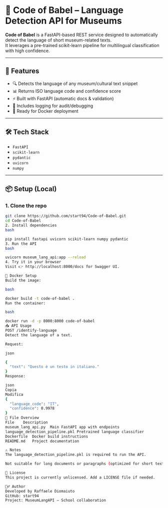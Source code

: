# 🧠 Code of Babel – Language Detection API for Museums

**Code of Babel** is a FastAPI-based REST service designed to automatically detect the language of short museum-related texts.  
It leverages a pre-trained scikit-learn pipeline for multilingual classification with high confidence.

---

## 🚀 Features

- 🔍 Detects the language of any museum/cultural text snippet
- 📊 Returns ISO language code and confidence score
- ⚡ Built with FastAPI (automatic docs & validation)
- 📁 Includes logging for audit/debugging
- 🧪 Ready for Docker deployment

---

## 🛠️ Tech Stack

- `FastAPI`
- `scikit-learn`
- `pydantic`
- `uvicorn`
- `numpy`

---

## 📦 Setup (Local)

### 1. Clone the repo
```bash
git clone https://github.com/start94/Code-of-Babel.git
cd Code-of-Babel
2. Install dependencies
bash

pip install fastapi uvicorn scikit-learn numpy pydantic
3. Run the API
bash

uvicorn museum_lang_api:app --reload
4. Try it in your browser
Visit 👉 http://localhost:8000/docs for Swagger UI.

🐳 Docker Setup
Build the image:

bash

docker build -t code-of-babel .
Run the container:

bash

docker run -d -p 8000:8000 code-of-babel
📥 API Usage
POST /identify-language
Detect the language of a text.

Request:

json

{
  "text": "Questo è un testo in italiano."
}
Response:

json
Copia
Modifica
{
  "language_code": "IT",
  "confidence": 0.9978
}
📂 File Overview
File	Description
museum_lang_api.py	Main FastAPI app with endpoints
language_detection_pipeline.pkl	Pretrained language classifier
Dockerfile	Docker build instructions
README.md	Project documentation

⚠️ Notes
The language_detection_pipeline.pkl is required to run the API.

Not suitable for long documents or paragraphs (optimized for short text).

📄 License
This project is currently unlicensed. Add a LICENSE file if needed.

🙋‍♂️ Author
Developed by Raffaele Diomaiuto
GitHub: start94
Project: MuseumLangAPI – School collaboration



